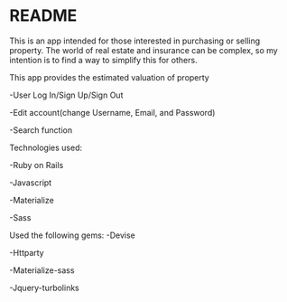 # README

This is an app intended for those interested in purchasing or selling property.
The world of real estate and insurance can be complex, so my intention is to find a way to simplify this for others.

This app provides the estimated valuation of property

-User Log In/Sign Up/Sign Out

-Edit account(change Username, Email, and Password)

-Search function

Technologies used:

-Ruby on Rails

-Javascript

-Materialize

-Sass



Used the following gems:
-Devise

-Httparty

-Materialize-sass

-Jquery-turbolinks
